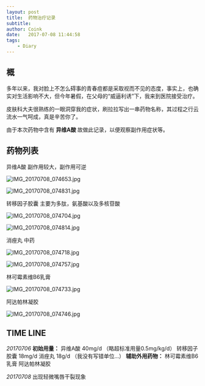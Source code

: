 ```yaml
---
layout: post
title:  药物治疗记录
subtitle:  
author: Coink
date:   2017-07-08 11:44:58
tags:
    - Diary
---
```


## 概
多年以来，我对脸上不怎么碍事的青春痘都是采取视而不见的态度，事实上，也确实对生活影响不大，但今年暑假，在父母的“威逼利诱”下，我来到医院接受治疗。

皮肤科大夫很熟练的一眼洞穿我的症状，刷拉拉写出一串药物名称，其过程之行云流水一气呵成，真是辛苦你了。

由于本次药物中含有 **异维A酸** 故做此记录，以便观察副作用症状等。

## 药物列表

异维A酸
副作用较大，副作用可逆

![IMG_20170708_074653.jpg](https://ooo.0o0.ooo/2017/07/08/59605ab34b7d9.jpg)

![IMG_20170708_074831.jpg](https://ooo.0o0.ooo/2017/07/08/59605ab34ec57.jpg)

转移因子胶囊
主要为多肽，氨基酸以及多核苷酸

![IMG_20170708_074704.jpg](https://ooo.0o0.ooo/2017/07/08/59605b365be7e.jpg)

![IMG_20170708_074814.jpg](https://ooo.0o0.ooo/2017/07/08/59605b365d29b.jpg)

消痤丸
中药

![IMG_20170708_074718.jpg](https://ooo.0o0.ooo/2017/07/08/59605b65d23cf.jpg)

![IMG_20170708_074757.jpg](https://ooo.0o0.ooo/2017/07/08/59605b65bd6bf.jpg)

林可霉素维B6乳膏

![IMG_20170708_074733.jpg](https://ooo.0o0.ooo/2017/07/08/59605c0f7fa1e.jpg)

阿达帕林凝胶

![IMG_20170708_074746.jpg](https://ooo.0o0.ooo/2017/07/08/59605c0f95197.jpg)

## TIME LINE

*20170706*
**初始用量：**
异维A酸 40mg/d （略超标准用量0.5mg/kg/d）
转移因子胶囊 18mg/d
消痤丸 18g/d （我没有写错单位...）
**辅助外用药物：**
林可霉素维B6乳膏
阿达帕林凝胶

*20170708*
出现轻微嘴唇干裂现象